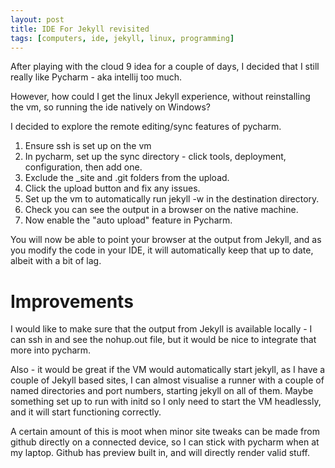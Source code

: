 ```yaml
---
layout: post
title: IDE For Jekyll revisited
tags: [computers, ide, jekyll, linux, programming]
---
```

After playing with the cloud 9 idea for a couple of days, I decided that I still really like Pycharm - aka intellij too much.

However, how could I get the linux Jekyll experience, without reinstalling the vm, so running the ide natively on Windows?

I decided to explore the remote editing/sync features of pycharm.

1. Ensure ssh is set up on the vm
2. In pycharm, set up the sync directory - click tools, deployment, configuration, then add one. 
3. Exclude the _site and .git folders from the upload. 
4. Click the upload button and fix any issues.
5. Set up the vm to automatically run jekyll -w in the destination directory.
6. Check you can see the output in a browser on the native machine.
7. Now enable the "auto upload" feature in Pycharm.

You will now be able to point your browser at the output from Jekyll, and as you modify the code in your IDE, it will automatically keep that up to date, albeit with a bit of lag.

# Improvements

I would like to make sure that the output from Jekyll is available locally - I can ssh in and see the nohup.out file, but it would be nice to integrate that more into pycharm.

Also - it would be great if the VM would automatically start jekyll, as I have a couple of Jekyll based sites, I can almost visualise a runner with a couple of named directories and port numbers, starting jekyll on all of them. Maybe something set up to run with initd so I only need to start the VM headlessly, and it will start functioning correctly.

A certain amount of this is moot when minor site tweaks can be made from github directly on a connected device, so I can stick with pycharm when at my laptop. Github has preview built in, and will directly render valid stuff.

